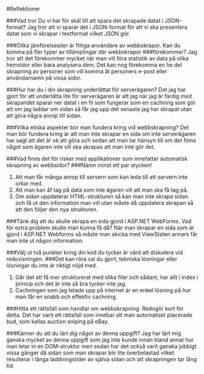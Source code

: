 #Reflektioner

###Vad tror Du vi har för skäl till att spara det skrapade datat i JSON-format?
Jag tror att vi sparar det i JSON-format för att vi ska presentera datat som vi skrapar i textformat vilket JSON gör.

###Olika jämförelsesiter är flitiga användare av webbskrapor. Kan du komma på fler typer av tillämplingar där webbskrapor
###förekommer?
Jag tror att det förekommer mycket när man vill föra statistik av data på olika hemsidor eller bara analysera dem.
Det kan nog förekomma en he del skrapning av personer som vill komma åt personers e-post eller användarnamn på vissa
sidor.

###Hur har du i din skrapning underlättat för serverägaren?
Det jag har gjort för att underlätta lite för serverägaren är att jag när jag är färdig med skrapandet sparar ner datat
i en fil som fungerar som en cachning som gör att om jag laddar om sidan så får jag upp det senaste jag har skrapat utan
att göra några anrop till sidan.

###Vilka etiska aspekter bör man fundera kring vid webbskrapning?
Det man bör fundera kring är att man inte skrapar en sida om inte serverägaren har sagt att det är ok att göra och sedan
att man tar hänsyn till om det finns något som ägaren inte vill ska skrapas att man inte gör det.

###Vad finns det för risker med applikationer som innefattar automatisk skrapning av webbsidor?
###Nämn minst ett par stycken!
1. Att man får många anrop till servern som kan leda till att servern inte orkar med.
2. Att man kan åf tag på data som inte ägaren vill att man ska få tag på.
3. Om sidan uppdaterar HTML-strukturen så kan man inte skrapa sidan och få ut den information man vill utan måste då uppdatera
skrapan så att den följer den nya strukturen.

###Tänk dig att du skulle skrapa en sida gjord i ASP.NET WebForms. Vad för extra problem skulle man kunna få då?
När man skrapar en sida som är gjord i ASP.NET Webforms så måste man skicka med ViewStaten annars får man inte ut någon
information.

###Välj ut två punkter kring din kod du tycker är värd att diskutera vid redovisningen.
###Det kan röra val du gjort, tekniska lösningar eller lösningar du inte är riktigt nöjd med.
1. Går det att få mer strukturerat med olika filer och sådant, har allt i index i princip och det är inte så bra tycker inte jag.
2. Cachningen som jag letade upp på internet är en enkel lösning på hur man får en snabb och effektiv cachning.

###Hitta ett rättsfall som handlar om webbskrapning. Redogör kort för detta.
Det har varit ett rättsfall som innebar att man automatiskt placerade bud, som kallas auction sniping på eBay.

###Känner du att du lärt dig något av denna uppgift?
Jag har lärt mig ganska mycket av denna uppgift som jag inte kunde innan bland annat hur man letar in en DOM-struktur
men sedan har det också varit ganska jobbigt vissa gånger då sidan som man skrapar blir lite överbelastad vilket
resulterar i långa laddningstider av själva sidan och att skrapningen tar lång tid.